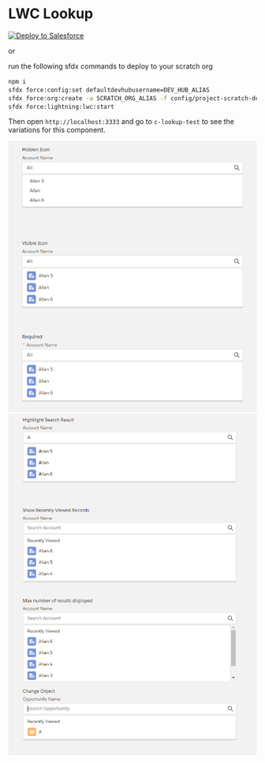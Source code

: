 # LWC Lookup

<a href="https://githubsfdeploy-sandbox.herokuapp.com/app/githubdeploy/AllanOricil/lwc-lookup?ref=master">
  <img alt="Deploy to Salesforce"
       src="https://raw.githubusercontent.com/afawcett/githubsfdeploy/master/deploy.png">
</a>

or

run the following sfdx commands to deploy to your scratch org

````bash
npm i
sfdx force:config:set defaultdevhubusername=DEV_HUB_ALIAS
sfdx force:org:create -a SCRATCH_ORG_ALIAS -f config/project-scratch-def.json
sfdx force:lightning:lwc:start
````

Then open `http://localhost:3333` and go to `c-lookup-test` to see the variations for this component.

<img src=".images/variations_1.PNG" width="1280px"/>
<img src=".images/variations_2.PNG" width="1280px"/>